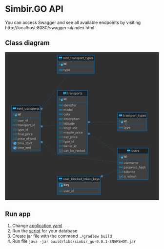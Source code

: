 # Simbir.GO API

You can access Swagger and see all available endpoints by visiting http://localhost:8080/swagger-ui/index.html

## Class diagram

![Class diagram](docs/class_diagram.png)

## Run app
1. Change [application.yaml](/src/main/resources/application.yaml)
2. Run the [script](/src/main/resources/db/migration/schema.sql) for your database
3. Create jar file with the command ```./gradlew build```
4. Run file ```java -jar build/libs/simbir_go-0.0.1-SNAPSHOT.jar```
